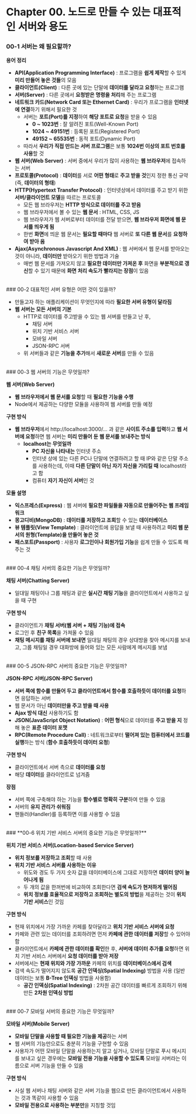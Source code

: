 # Chapter 00. 노드로 만들 수 있는 대표적인 서버와 용도

### 00-1 서버는 왜 필요할까?

**용어 정리**

- **API(Application Programming Interface)** : 프로그램을 **쉽게 제작**할 수 있게 **미리 만들어 놓은 것들**의 모음
- **클라이언트(Client)** : 다른 곳에 있는 단말에 **데이터를 달라고 요청**하는 프로그램
- **서버(Server)** : 다른 곳에서 **요청받은 명령을 처리**해 주는 프로그램
- **네트워크 카드(Network Card 또는 Ethernet Card)** : 우리가 프로그램을 **인터넷에 연결**하기 위해서 필요한 것
  - 서버는 **포트(Port)를 지정**하여 **해당 포트로 요청**을 받을 수 있음
    - **0 ~ 1023번** : 잘 알려진 포트(Well-Known Port)
    - **1024 ~ 49151번** : 등록된 포트(Registered Port)
    - **49152 ~ 65535번** : 동적 포트(Dynamic Port)
  - 따라서 **우리가 직접 만드는 서버 프로그램**은 보통 **1024번 이상의 포트 번호를 사용**할 것
- **웹 서버(Web Server)** : 서버 중에서 우리가 많이 사용하는 **웹 브라우저**에 접속하는 서버
- **프로토콜(Protocol)** : **데이터**를 서로 **어떤 형태**로 **주고 받을 것**인지 정한 통신 규약 (즉, **데이터의 형태**)
- **HTTP(Hypertext Transfer Protocol)** : 인터넷상에서 데이터를 주고 받기 위한 **서버/클라이언트 모델**을 따르는 프로토콜
  - 모든 웹 브라우저는 **HTTP 방식으로 데이터를 주고 받음**
  - 웹 브라우저에서 볼 수 있는 **웹 문서** : HTML, CSS, JS
  - 웹 브라우저가 웹 서버로부터 데이터를 전달 받으면, **웹 브라우저 화면에 웹 문서를 띄우게 됨**
  - 한번 **화면**에 띄운 웹 문서는 **필요할 때마다** 웹 서버로 **또 다른 웹 문서**를 **요청하여 받아 옴**
- **Ajax(Asynchronous Javascript And XML)** : 웹 서버에서 웹 문서를 받아오는 것이 아니라, **데이터만** 받아오기 위한 방법과 기술
  - 매번 웹 문서를 가져오지 않고 **필요한 데이터만 가져온 후** 화면을 **부분적으로 갱신**할 수 있기 때문에 **화면 처리 속도가 빨라지는 장점**이 있음


<br>
### 00-2 대표적인 서버 유형은 어떤 것이 있을까?

- 만들고자 하는 애플리케이션이 무엇인지에 따라 **필요한 서버 유형이 달라짐**
- **웹 서버는 모든 서버의 기본**
  - HTTP로 데이터를 주고받을 수 있는 웹 서버를 만들고 난 후,
    - 채팅 서버
    - 위치 기반 서비스 서버
    - 모바일 서버
    - JSON-RPC 서버
  - 위 서버들과 같은 **기능을 추가**해서 **새로운 서버**를 만들 수 있음


<br>
### 00-3 웹 서버의 기능은 무엇일까?

**웹 서버(Web Server)**

- **웹 브라우저에서 웹 문서를 요청**할 때 **필요한 기능을 수행**
- Node에서 제공하는 다양한 모듈을 사용하여 웹 서버를 만들 예정

**구현 방식**

- **웹 브라우저**에서 http://localhost:3000/... 과 같은 **사이트 주소를 입력**하고 **웹 서버에 요청**하면 웹 서버는 **미리 만들어 둔 웹 문서를 보내주는 방식**
  - **localhost는 무엇일까**
    - **PC 자신을 나타내는** 인터넷 주소
    - 인터넷 상에 있는 다른 PC나 단말에 연결하려고 할 때 IP와 같은 단말 주소를 사용하는데, 이때 **다른 단말이 아닌 자기 자신을 가리킬 때** localhost라고 함
    - 컴퓨터 **자기 자신이 서버**인 것

**모듈 설명**

- **익스프레스(Express)** : 웹 서버에 **필요한 파일들을 자동으로 만들어주는 웹 프레임워크**
- **몽고디비(MongoDB)** : **데이터를 저장하고 조회**할 수 있는 **데이터베이스**
- **뷰 템플릿(View Template)** : 클라이언트에 응답을 보낼 때 사용하려고 **미리 웹 문서의 원형(Template)을 만들어 놓은 것**
- **패스포트(Passport)** : 사용자 **로그인이나 회원가입 기능**을 쉽게 만들 수 있도록 해주는 것


<br>
### 00-4 채팅 서버의 중요한 기능은 무엇일까?

**채팅 서버(Chatting Server)**

- 일대일 채팅이나 그룹 채팅과 같은 **실시간 채팅 기능**을 클라이언트에서 사용하고 싶을 때 구현

**구현 방식**

- 클라이언트가 **채팅 서버(웹 서버 + 채팅 기능)에 접속**
- 로그인 후 **친구 목록**을 가져올 수 있음
- **채팅 메시지를 채팅 서버에 보내면** 일대일 채팅의 경우 상대방을 찾아 메시지를 보내고, 그룹 채팅일 경우 대화방에 들어와 있는 모든 사람에게 메시지를 보냄


<br>
### 00-5 JSON-RPC 서버의 중요한 기능은 무엇일까?

**JSON-RPC 서버(JSON-RPC Server)**

- **서버 쪽에 함수를 만들어 두고** **클라이언트에서 함수를 호출하듯이 데이터를 요청**하면 응답하는 서버
- 웹 문서가 아닌 **데이터만을 주고 받을 때 사용**
- **Ajax 방식 대신** 사용하기도 함
- **JSON(JavaScript Object Notation)** :  **어떤 형식**으로 데이터를 **주고 받을 지** 정해 놓은 **표준 데이터 포맷**
- **RPC(Remote Procedure Call)** : 네트워크로부터 **떨어져 있는 컴퓨터에서 코드를 실행**하는 방식 (**함수 호출하듯이 데이터 요청**)

**구현 방식**

- 클라이언트에서 서버 측으로 **데이터를 요청**
- 해당 **데이터**를 클라이언트로 넘겨줌

**장점**

- 서버 쪽에 구축해야 하는 기능을 **함수별로 명확히 구분**하여 만들 수 있음
- 서버의 **유지 관리가 쉬워짐**
- 핸들러(Handler)를 등록하면 이를 사용할 수 있음


<br>
### **00-6 위치 기반 서비스 서버의 중요한 기능은 무엇일까?**

**위치 기반 서비스 서버(Location-based Service Server)**

- **위치 정보를 저장하고 조회**할 때 사용
- **위치 기반 서비스 서버를 사용하는 이유**
  - 위도와 경도 두 가지 숫자 값을 데이터베이스에 그대로 저장하면 **데이터 양이 늘어나게 됨**
  - 두 개의 값을 한꺼번에 비교하여 조회한다면 **검색 속도가 현저하게 떨어짐**
  - **위치 정보를 효율적으로 저장하고 조회하는 별도의 방법**을 제공하는 것이 **위치 기반 서비스**인 것임

**구현 방식**

- 현재 위치에서 가장 가까운 카페를 찾아달라고 **위치 기반 서비스 서버에 요청**
- 카페와 관련 있는 데이터를 조회하려면 먼저 **카페에 관한 데이터를 저장**할 수 있어야 함
- 클라이언트에서 **카페에 관한 데이터를 확인**한 후, **서버에 데이터 추가를 요청**하면 위치 기반 서비스 서버에서 **요청 데이터를 받아 저장**
- 서버에서는 **현재 위치와 가장 가까운** 카페의 위치를 **데이터베이스에서 검색**
- 검색 속도가 떨어지지 않도록 **공간 인덱싱(Spatial Indexing)** 방법을 사용 (일반 데이터는 보통 **B-Tree 인덱싱** 방법을 사용함)
  - **공간 인덱싱(Spatial Indexing)** : 2차원 공간 데이터를 빠르게 조회하기 위해 만든 **2차원 인덱싱 방법**


<br>
### 00-7 모바일 서버의 중요한 기능은 무엇일까?

**모바일 서버(Mobile Server)**

- **모바일 단말을 사용할 때 필요한 기능을 제공**하는 서버
- 웹 서버의 기능만으로도 충분히 기능을 구현할 수 있음
- 사용자가 어떤 모바일 단말을 사용하는지 알고 싶거나, 모바일 단말로 푸시 메시지를 보내고 싶은 경우에는 **모바일 전용 기능을 사용할 수 있도록** 모바일 서버라는 이름으로 서버 기능을 만들 수 있음

**구현 방식**

- 사실 웹 서버나 채팅 서버와 같은 서버 기능을 웹으로 만든 클라이언트에서 사용하는 것과 똑같이 사용할 수 있음
- **모바일 전용으로 사용하는 부분만**을 지칭할 것임
